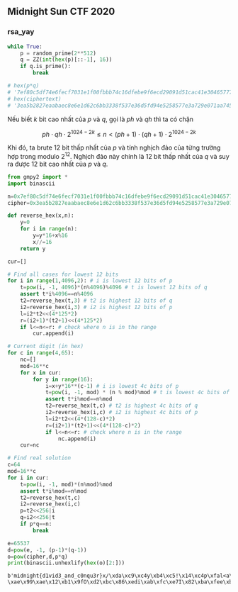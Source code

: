 ## Midnight Sun CTF 2020

### rsa_yay

```python
while True:
    p = random_prime(2**512)
    q = ZZ(int(hex(p)[::-1], 16))
    if q.is_prime():
        break

# hex(p*q)
# '7ef80c5df74e6fecf7031e1f00fbbb74c16dfebe9f6ecd29091d51cac41e30465777f5e3f1f291ea82256a72276db682b539e463a6d9111cf6e2f61e50a9280ca506a0803d2a911914a385ac6079b7c6ec58d6c19248c894e67faddf96a8b88b365f16e7cc4bc6e2b4389fa7555706ab4119199ec20e9928f75393c5dc386c65'
# hex(ciphertext)
# '3ea5b2827eaabaec8e6e1d62c6bb3338f537e36d5fd94e5258577e3a729e071aa745195c9c3e88cb8b46d29614cb83414ac7bf59574e55c280276ba1645fdcabb7839cdac4d352c5d2637d3a46b5ee3c0dec7d0402404aa13525719292f65a451452328ccbd8a0b3412ab738191c1f3118206b36692b980abe092486edc38488'
```

Nếu biết $k$ bit cao nhất của $p$ và $q$, gọi là $ph$ và $qh$ thì ta có chặn

$$ph \cdot qh \cdot 2^{1024-2k} \leqslant n < (ph+1) \cdot (qh + 1) \cdot 2^{1024-2k}$$

Khi đó, ta brute $12$ bit thấp nhất của $p$ và tính nghịch đảo của từng trường hợp trong modulo $2^{12}$. Nghịch đảo này chính là $12$ bit thấp nhất của $q$ và suy ra được $12$ bit cao nhất của $p$ và $q$.


```python
from gmpy2 import *
import binascii

n=0x7ef80c5df74e6fecf7031e1f00fbbb74c16dfebe9f6ecd29091d51cac41e30465777f5e3f1f291ea82256a72276db682b539e463a6d9111cf6e2f61e50a9280ca506a0803d2a911914a385ac6079b7c6ec58d6c19248c894e67faddf96a8b88b365f16e7cc4bc6e2b4389fa7555706ab4119199ec20e9928f75393c5dc386c65
cipher=0x3ea5b2827eaabaec8e6e1d62c6bb3338f537e36d5fd94e5258577e3a729e071aa745195c9c3e88cb8b46d29614cb83414ac7bf59574e55c280276ba1645fdcabb7839cdac4d352c5d2637d3a46b5ee3c0dec7d0402404aa13525719292f65a451452328ccbd8a0b3412ab738191c1f3118206b36692b980abe092486edc38488

def reverse_hex(x,n):
    y=0
    for i in range(n):
        y=y*16+x%16
        x//=16
    return y

cur=[]

# Find all cases for lowest 12 bits
for i in range(1,4096,2): # i is lowest 12 bits of p
    t=pow(i, -1, 4096)*(n%4096)%4096 # t is lowest 12 bits of q
    assert t*i%4096==n%4096
    t2=reverse_hex(t,3) # t2 is highest 12 bits of q
    i2=reverse_hex(i,3) # i2 is highest 12 bits of p
    l=i2*t2<<(4*125*2)
    r=(i2+1)*(t2+1)<<(4*125*2)
    if l<=n<=r: # check where n is in the range
        cur.append(i)

# Current digit (in hex)
for c in range(4,65):
    nc=[]
    mod=16**c
    for x in cur:
        for y in range(16):
            i=x+y*16**(c-1) # i is lowest 4c bits of p
            t=pow(i, -1, mod) * (n % mod)%mod # t is lowest 4c bits of q
            assert t*i%mod==n%mod
            t2=reverse_hex(t,c) # t2 is highest 4c bits of q
            i2=reverse_hex(i,c) # i2 is highest 4c bits of p
            l=i2*t2<<(4*(128-c)*2)
            r=(i2+1)*(t2+1)<<(4*(128-c)*2)
            if l<=n<=r: # check where n is in the range
                nc.append(i)
    cur=nc

# Find real solution
c=64
mod=16**c
for i in cur:
    t=pow(i, -1, mod)*(n%mod)%mod
    assert t*i%mod==n%mod
    t2=reverse_hex(t,c)
    i2=reverse_hex(i,c)
    p=t2<<256|i
    q=i2<<256|t
    if p*q==n:
        break

e=65537
d=pow(e, -1, (p-1)*(q-1))
o=pow(cipher,d,p*q)
print(binascii.unhexlify(hex(o)[2:]))
```

    b'midnight{d1vid3_and_c0nqu3r}x/\xda\xc9\xc4y\xb4\xc5!\x14\xc4p\xfal<a\x00\xd9m\xae\xb0k\xf8\xe0\xb31\xd9\xe6J\xcd\xaf|\x0b\xde6\xe2\xe8|>\xb8\xa2\x03\xa6\x92\xf6\xf3i\x10\xbb\x04\xc4Ha\x83d\x9d}6S\x88K\xba\tp\xed\xa3\xe2\xaf3\xc9\xae\xa9\xafF\xe5\x0c?\xae\x99\xae\x12\xb1\x9fO\xd2\xbc\x86\xedi\xab\xfc\xe7I\x82\xba\xfee\xba\xf0\xed'
    
